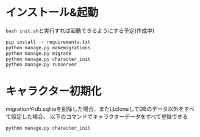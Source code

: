 
# インストール&起動
`bash init.sh`と実行すれば起動できるようにする予定(作成中)
```init.sh
pip install -r requirements.txt
python manage.py makemigrations
python manage.py migrate
python manage.py character_init
python manage.py runserver
```

# キャラクター初期化
migrationやdb.sqliteを削除した場合、またはcloneしてDBのデータ以外をすべて設定した場合、
以下のコマンドでキャラクターデータをすべて登録できる
```shell
python manage.py character_init
```